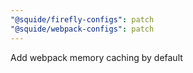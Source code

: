 ```yaml
---
"@squide/firefly-configs": patch
"@squide/webpack-configs": patch
---
```


Add webpack memory caching by default
